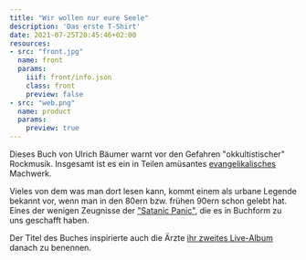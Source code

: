```yaml
---
title: "Wir wollen nur eure Seele"
description: 'Das erste T-Shirt'
date: 2021-07-25T20:45:46+02:00
resources:
- src: "front.jpg"
  name: front
  params:
    iiif: front/info.json
    class: front
    preview: false
- src: "web.png"
  name: product
  params:
    preview: true
---
```

Dieses Buch von Ulrich Bäumer warnt vor den Gefahren "okkultistischer" Rockmusik. Insgesamt ist es ein in Teilen amüsantes [evangelikalisches](https://de.wikipedia.org/wiki/Evangelikalismus) Machwerk.

Vieles von dem was man dort lesen kann, kommt einem als urbane Legende bekannt vor, wenn man in den 80ern bzw. frühen 90ern schon gelebt hat. Eines der wenigen Zeugnisse der ["Satanic Panic"](https://en.wikipedia.org/wiki/Satanic_panic), die es in Buchform zu uns geschafft haben.

Der Titel des Buches inspirierte auch die Ärzte [ihr zweites Live-Album](https://de.wikipedia.org/wiki/Wir_wollen_nur_deine_Seele) danach zu benennen.
